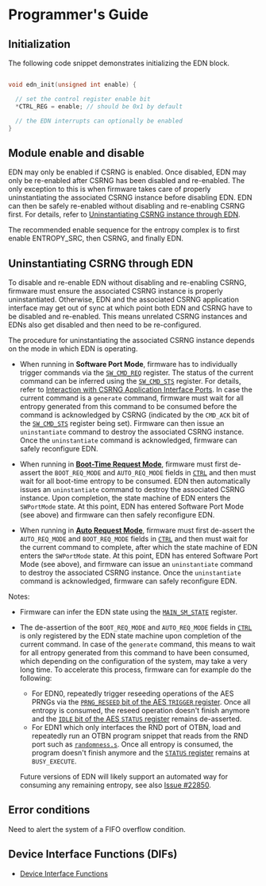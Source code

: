 # Programmer's Guide

## Initialization

The following code snippet demonstrates initializing the EDN block.

```cpp

void edn_init(unsigned int enable) {

  // set the control register enable bit
  *CTRL_REG = enable; // should be 0x1 by default

  // the EDN interrupts can optionally be enabled
}
```

## Module enable and disable

EDN may only be enabled if CSRNG is enabled.
Once disabled, EDN may only be re-enabled after CSRNG has been disabled and re-enabled.
The only exception to this is when firmware takes care of properly uninstantiating the associated CSRNG instance before disabling EDN.
EDN can then be safely re-enabled without disabling and re-enabling CSRNG first.
For details, refer to [Uninstantiating CSRNG instance through EDN](#uninstantiating-csrng-through-edn).

The recommended enable sequence for the entropy complex is to first enable ENTROPY_SRC, then CSRNG, and finally EDN.

## Uninstantiating CSRNG through EDN

To disable and re-enable EDN without disabling and re-enabling CSRNG, firmware must ensure the associated CSRNG instance is properly uninstantiated.
Otherwise, EDN and the associated CSRNG application interface may get out of sync at which point both EDN and CSRNG have to be disabled and re-enabled.
This means unrelated CSRNG instances and EDNs also get disabled and then need to be re-configured.

The procedure for uninstantiating the associated CSRNG instance depends on the mode in which EDN is operating.
- When running in **Software Port Mode**, firmware has to individually trigger commands via the [`SW_CMD_REQ`](registers.md#sw_cmd_req) register.
  The status of the current command can be inferred using the [`SW_CMD_STS`](registers.md#sw_cmd_sts) register.
  For details, refer to [Interaction with CSRNG Application Interface Ports](./theory_of_operation.md#interaction-with-CSRNG-application-interface-ports).
  In case the current command is a `generate` command, firmware must wait for all entropy generated from this command to be consumed before the command is acknowledged by CSRNG (indicated by the `CMD_ACK` bit of the [`SW_CMD_STS`](registers.md#sw_cmd_sts) register being set).
  Firmware can then issue an `uninstantiate` command to destroy the associated CSRNG instance.
  Once the `uninstantiate` command is acknowledged, firmware can safely reconfigure EDN.

- When running in **[Boot-Time Request Mode](./theory_of_operation.md#boot-time-request-mode)**, firmware must first de-assert the `BOOT_REQ_MODE` and `AUTO_REQ_MODE` fields in [`CTRL`](registers.md#ctrl) and then must wait for all boot-time entropy to be consumed.
  EDN then automatically issues an `uninstantiate` command to destroy the associated CSRNG instance.
  Upon completion, the state machine of EDN enters the `SWPortMode` state.
  At this point, EDN has entered Software Port Mode (see above) and firmware can then safely reconfigure EDN.

- When running in **[Auto Request Mode](./theory_of_operation.md#auto-request-mode)**, firmware must first de-assert the `AUTO_REQ_MODE` and `BOOT_REQ_MODE` fields in [`CTRL`](registers.md#ctrl) and then must wait for the current command to complete, after which the state machine of EDN enters the `SWPortMode` state.
  At this point, EDN has entered Software Port Mode (see above), and firmware can issue an `uninstantiate` command to destroy the associated CSRNG instance.
  Once the `uninstantiate` command is acknowledged, firmware can safely reconfigure EDN.

Notes:
- Firmware can infer the EDN state using the [`MAIN_SM_STATE`](registers.md#main_sm_state) register.
- The de-assertion of the `BOOT_REQ_MODE` and `AUTO_REQ_MODE` fields in [`CTRL`](registers.md#ctrl) is only registered by the EDN state machine upon completion of the current command.
  In case of the `generate` command, this means to wait for all entropy generated from this command to have been consumed, which depending on the configuration of the system, may take a very long time.
  To accelerate this process, firmware can for example do the following:
  - For EDN0, repeatedly trigger reseeding operations of the AES PRNGs via the [`PRNG_RESEED` bit of the AES `TRIGGER` register](../../aes/doc/registers.md#trigger--prng_reseed).
    Once all entropy is consumed, the reseed operation doesn't finish anymore and the [`IDLE` bit of the AES `STATUS` register](../../aes/doc/registers.md#status--idle) remains de-asserted.
  - For EDN1 which only interfaces the RND port of OTBN, load and repeatedly run an OTBN program snippet that reads from the RND port such as [`randomness.s`](https://github.com/lowRISC/opentitan/blob/master/sw/otbn/code-snippets/randomness.s).
    Once all entropy is consumed, the program doesn't finish anymore and the [`STATUS` register](../../otbn/doc/registers.md#status) remains at `BUSY_EXECUTE`.

  Future versions of EDN will likely support an automated way for consuming any remaining entropy, see also [Issue #22850](https://github.com/lowRISC/opentitan/issues/22850).


## Error conditions

Need to alert the system of a FIFO overflow condition.

## Device Interface Functions (DIFs)

- [Device Interface Functions](../../../../sw/device/lib/dif/dif_edn.h)

